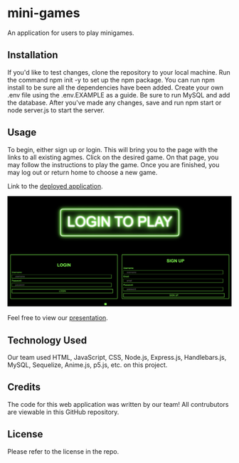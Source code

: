 # mini-games
An application for users to play minigames. 

## Installation

If you'd like to test changes, clone the repository to your local machine. Run the command npm init -y to set up the npm package. You can run npm install to be sure all the dependencies have been added. Create your own .env file using the .env.EXAMPLE as a guide. Be sure to run MySQL and add the database. After you've made any changes, save and run npm start or node server.js to start the server. 

## Usage

To begin, either sign up or login. This will bring you to the page with the links to all existing agmes. Click on the desired game. On that page, you may follow the instructions to play the game. Once you are finished, you may log out or return home to choose a new game.

Link to the [deployed application]().

![Screenshot](./public/images/minigames-screenshot.png)

Feel free to view our [presentation](https://docs.google.com/presentation/d/1uXGAsZX1iox5nNKlR4yhMaLiMzbcKpC1bY6TUNqmsoA/edit?usp=sharing).

## Technology Used

Our team used HTML, JavaScript, CSS, Node.js, Express.js, Handlebars.js, MySQL, Sequelize, Anime.js, p5.js, etc. on this project. 

## Credits
The code for this web application was written by our team! All contrubutors are viewable in this GitHub repository.

## License

Please refer to the license in the repo.